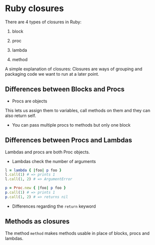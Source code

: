 # Ruby closures

There are 4 types of closures in Ruby:

1) block

2) proc

3) lambda

4) method

A simple explanation of closures: Closures are ways of grouping and packaging code we want to run at a later point.

## Differences between Blocks and Procs

- Procs are objects

This lets us assign them to variables, call methods on them and they can also return self.

- You can pass multiple procs to methods but only one block

## Differences between Procs and Lambdas

Lambdas and procs are both Proc objects.

- Lambdas check the number of arguments

```ruby
l = lambda { |foo| p foo }
l.call(1) # => prints 1
l.call(1, 2) # => ArgumentError

p = Proc.new { |foo| p foo }
p.call(1) # => prints 1
p.call(1, 2) # => returns nil
```

- Differences regarding the `return` keyword

## Methods as closures

The method `method` makes methods usable in place of blocks, procs and lambdas.

